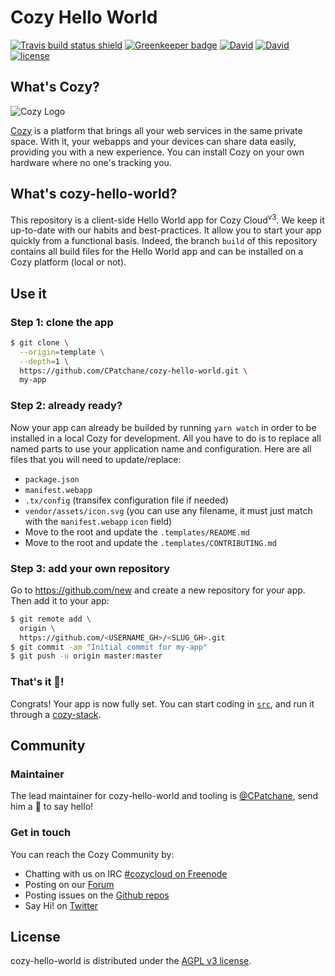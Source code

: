 Cozy Hello World
=============

[![Travis build status shield](https://img.shields.io/travis/CPatchane/cozy-hello-world/master.svg?style=flat-square
)](https://travis-ci.org/CPatchane/cozy-hello-world)
[![Greenkeeper badge](https://badges.greenkeeper.io/CPatchane/cozy-hello-world.svg?style=flat-square
)](https://greenkeeper.io/)
[![David](https://img.shields.io/david/cpatchane/cozy-hello-world.svg?style=flat-square
)](https://github.com/CPatchane/ccozy-hello-world/blob/master/package.json)
[![David](https://img.shields.io/david/dev/cpatchane/cozy-hello-world.svg?style=flat-square
)](https://github.com/CPatchane/ccozy-hello-world/blob/master/package.json)
[![license](https://img.shields.io/github/license/cpatchane/cozy-hello-world.svg?style=flat-square
)](https://github.com/CPatchane/ccozy-hello-world/blob/master/LICENSE)

What's Cozy?
------------

![Cozy Logo](https://cdn.rawgit.com/cozy/cozy-guidelines/master/templates/cozy_logo_small.svg)

[Cozy] is a platform that brings all your web services in the same private space.  With it, your webapps and your devices can share data easily, providing you with a new experience. You can install Cozy on your own hardware where no one's tracking you.


What's cozy-hello-world?
---------------------

This repository is a client-side Hello World app for Cozy Cloud<sup>v3</sup>. We keep it up-to-date with our habits and best-practices. It allow you to start your app quickly from a functional basis. Indeed, the branch `build` of this repository contains all build files for the Hello World app and can be installed on a Cozy platform (local or not).


Use it
------

### Step 1: clone the app

```sh
$ git clone \
  --origin=template \
  --depth=1 \
  https://github.com/CPatchane/cozy-hello-world.git \
  my-app
```

### Step 2: already ready?

Now your app can already be builded by running `yarn watch` in order to be installed in a local Cozy for development. All you have to do is to replace all named parts to use your application name and configuration. Here are all files that you will need to update/replace:

* `package.json`
* `manifest.webapp`
* `.tx/config` (transifex configuration file if needed)
* `vendor/assets/icon.svg` (you can use any filename, it must just match with the `manifest.webapp` `icon` field)
* Move to the root and update the `.templates/README.md`
* Move to the root and update the `.templates/CONTRIBUTING.md`

### Step 3: add your own repository

Go to https://github.com/new and create a new repository for your app. Then add it to your app:

```sh
$ git remote add \
  origin \
  https://github.com/<USERNAME_GH>/<SLUG_GH>.git
$ git commit -am "Initial commit for my-app"
$ git push -u origin master:master
```

### That's it :rocket:!

Congrats! Your app is now fully set. You can start coding in [`src`](src), and run it through a [cozy-stack](https://cozy.github.io/cozy-stack/).


Community
---------

### Maintainer

The lead maintainer for cozy-hello-world and tooling is [@CPatchane](https://github.com/cpatchane), send him a :beers: to say hello!


### Get in touch

You can reach the Cozy Community by:

- Chatting with us on IRC [#cozycloud on Freenode][freenode]
- Posting on our [Forum][forum]
- Posting issues on the [Github repos][github]
- Say Hi! on [Twitter][twitter]


License
-------

cozy-hello-world is distributed under the [AGPL v3 license][agpl-3.0].


[cozy]: https://cozy.io "Cozy Cloud"
[agpl-3.0]: https://www.gnu.org/licenses/agpl-3.0.html
[freenode]: http://webchat.freenode.net/?randomnick=1&channels=%23cozycloud&uio=d4
[forum]: https://forum.cozy.io/
[github]: https://github.com/cozy/
[twitter]: https://twitter.com/mycozycloud
